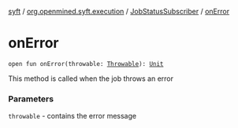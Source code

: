 [syft](../../index.md) / [org.openmined.syft.execution](../index.md) / [JobStatusSubscriber](index.md) / [onError](./on-error.md)

# onError

`open fun onError(throwable: `[`Throwable`](https://kotlinlang.org/api/latest/jvm/stdlib/kotlin/-throwable/index.html)`): `[`Unit`](https://kotlinlang.org/api/latest/jvm/stdlib/kotlin/-unit/index.html)

This method is called when the job throws an error

### Parameters

`throwable` - contains the error message